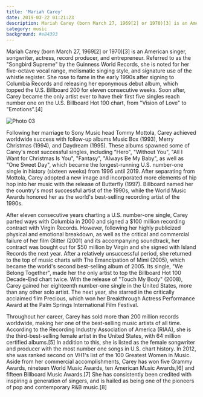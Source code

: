 ```yaml
---
title: 'Mariah Carey'
date: 2019-03-22 01:21:23
description: Mariah Carey (born March 27, 1969[2] or 1970)[3] is an American singer, songwriter, actress, record producer, and entrepreneur.
category: music
background: #e84393
---
```


Mariah Carey (born March 27, 1969[2] or 1970)[3] is an American singer, songwriter, actress, record producer, and entrepreneur. Referred to as the "Songbird Supreme" by the Guinness World Records, she is noted for her five-octave vocal range, melismatic singing style, and signature use of the whistle register. She rose to fame in the early 1990s after signing to Columbia Records and releasing her eponymous debut album, which topped the U.S. Billboard 200 for eleven consecutive weeks. Soon after, Carey became the only artist ever to have their first five singles reach number one on the U.S. Billboard Hot 100 chart, from "Vision of Love" to "Emotions".[4]

![Photo 03](/assets/img/03.jpg)

Following her marriage to Sony Music head Tommy Mottola, Carey achieved worldwide success with follow-up albums Music Box (1993), Merry Christmas (1994), and Daydream (1995). These albums spawned some of Carey's most successful singles, including "Hero", "Without You", "All I Want for Christmas Is You", "Fantasy", "Always Be My Baby", as well as "One Sweet Day", which became the longest-running U.S. number-one single in history (sixteen weeks) from 1996 until 2019. After separating from Mottola, Carey adopted a new image and incorporated more elements of hip hop into her music with the release of Butterfly (1997). Billboard named her the country's most successful artist of the 1990s, while the World Music Awards honored her as the world's best-selling recording artist of the 1990s.

After eleven consecutive years charting a U.S. number-one single, Carey parted ways with Columbia in 2000 and signed a $100 million recording contract with Virgin Records. However, following her highly publicized physical and emotional breakdown, as well as the critical and commercial failure of her film Glitter (2001) and its accompanying soundtrack, her contract was bought out for $50 million by Virgin and she signed with Island Records the next year. After a relatively unsuccessful period, she returned to the top of music charts with The Emancipation of Mimi (2005), which became the world's second best-selling album of 2005. Its single, "We Belong Together", made her the only artist to top the Billboard Hot 100 Decade-End chart twice. With the release of "Touch My Body" (2008), Carey gained her eighteenth number-one single in the United States, more than any other solo artist. The next year, she starred in the critically acclaimed film Precious, which won her Breakthrough Actress Performance Award at the Palm Springs International Film Festival.

Throughout her career, Carey has sold more than 200 million records worldwide, making her one of the best-selling music artists of all time. According to the Recording Industry Association of America (RIAA), she is the third-best-selling female artist in the United States, with 64 million certified albums.[5] In addition to this, she is listed as the female songwriter and producer with the most number one songs in U.S. chart history. In 2012, she was ranked second on VH1's list of the 100 Greatest Women in Music. Aside from her commercial accomplishments, Carey has won five Grammy Awards, nineteen World Music Awards, ten American Music Awards,[6] and fifteen Billboard Music Awards.[7] She has consistently been credited with inspiring a generation of singers, and is hailed as being one of the pioneers of pop and contemporary R&B music.[8]

